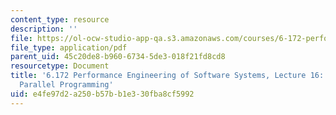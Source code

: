 ```yaml
---
content_type: resource
description: ''
file: https://ol-ocw-studio-app-qa.s3.amazonaws.com/courses/6-172-performance-engineering-of-software-systems-fall-2018/e4fe97d2a250b57bb1e330fba8cf5992_MIT6_172F18_lec16.pdf
file_type: application/pdf
parent_uid: 45c20de8-b960-6734-5de3-018f21fd8cd8
resourcetype: Document
title: '6.172 Performance Engineering of Software Systems, Lecture 16: Nondeterministic
  Parallel Programming'
uid: e4fe97d2-a250-b57b-b1e3-30fba8cf5992
---
```

